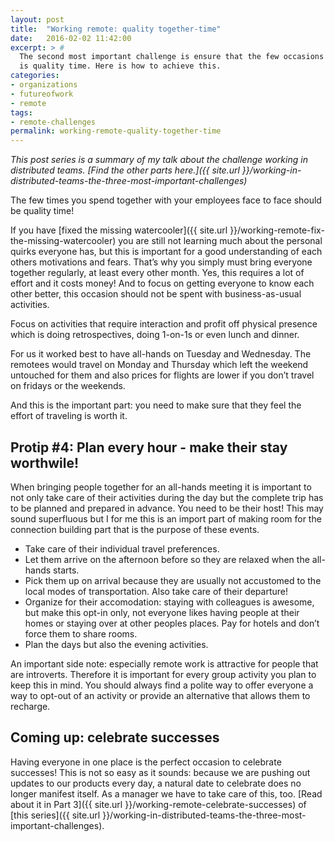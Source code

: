 ```yaml
---
layout: post
title:  "Working remote: quality together-time"
date:   2016-02-02 11:42:00
excerpt: > #  
  The second most important challenge is ensure that the few occasions you will spend face-to-face with your colleagues 
  is quality time. Here is how to achieve this.
categories:
- organizations
- futureofwork
- remote
tags:
- remote-challenges
permalink: working-remote-quality-together-time
---
```


*This post series is a summary of my talk about the challenge working in distributed teams. 
[Find the other parts here.]({{ site.url }}/working-in-distributed-teams-the-three-most-important-challenges)*

The few times you spend together with your employees face to face should be quality time!

If you have [fixed the missing watercooler]({{ site.url }}/working-remote-fix-the-missing-watercooler) you are still not learning 
much about the personal quirks everyone has, but this is important for a good understanding of each others motivations 
and fears. That’s why you simply must bring everyone together regularly, at least every other month. Yes, this requires 
a lot of effort and it costs money! And to focus on getting everyone to know each other better, this occasion should not 
be spent with business-as-usual activities.

Focus on activities that require interaction and profit off physical presence which is doing retrospectives, doing 
1-on-1s or even lunch and dinner.

For us it worked best to have all-hands on Tuesday and Wednesday. The remotees would travel on Monday and Thursday which left the weekend untouched for them and also prices for flights 
are lower if you don’t travel on fridays or the weekends.

And this is the important part: you need to make sure that they feel the effort of traveling is worth it.

## Protip #4: Plan every hour - make their stay worthwile!

When bringing people together for an all-hands meeting it is important to not only take care of their activities during 
the day but the complete trip has to be planned and prepared in advance.  You need to be their host! This may sound 
superfluous but I for me this is an import part of making room for the connection building part that is the purpose of 
these events. 

-   Take care of their individual travel preferences. 
-   Let them arrive on the afternoon before so they are relaxed when the all-hands starts.
-   Pick them up on arrival because they are usually not accustomed to the local modes of transportation. Also take care 
    of their departure!
-   Organize for their accomodation: staying with colleagues is awesome, but make this opt-in only, not everyone likes 
    having people at their homes or staying over at other peoples places. Pay for hotels and don’t force them to share 
    rooms.
-   Plan the days but also the evening activities. 

An important side note: especially remote work is attractive for people that are introverts. Therefore it is important 
for every group activity you plan to keep this in mind. You should always find a polite way to offer everyone a way to 
opt-out of an activity or provide an alternative that allows them to recharge. 

## Coming up: celebrate successes

Having everyone in one place is the perfect occasion to celebrate successes! This is not so easy as it sounds: because
we are pushing out updates to our products every day, a natural date to celebrate does no longer manifest itself. As
a manager we have to take care of this, too.  [Read about it in Part 3]({{ site.url }}/working-remote-celebrate-successes) of 
[this series]({{ site.url }}/working-in-distributed-teams-the-three-most-important-challenges).
